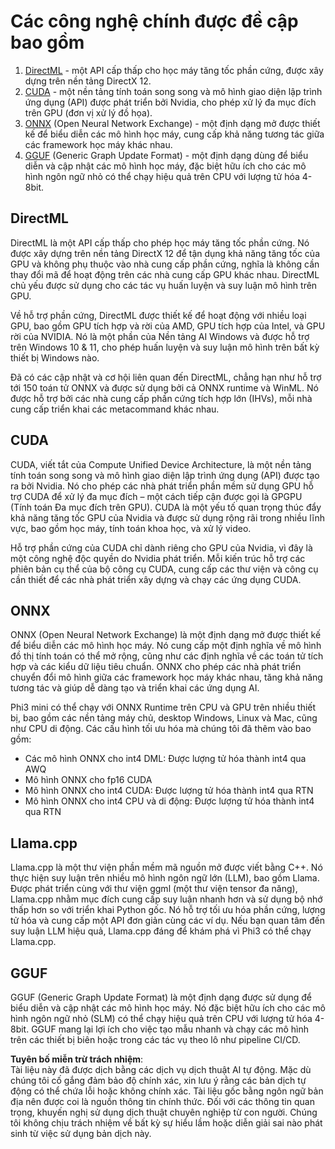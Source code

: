 # Các công nghệ chính được đề cập bao gồm

1. [DirectML](https://learn.microsoft.com/windows/ai/directml/dml?WT.mc_id=aiml-138114-kinfeylo) - một API cấp thấp cho học máy tăng tốc phần cứng, được xây dựng trên nền tảng DirectX 12.
2. [CUDA](https://blogs.nvidia.com/blog/what-is-cuda-2/) - một nền tảng tính toán song song và mô hình giao diện lập trình ứng dụng (API) được phát triển bởi Nvidia, cho phép xử lý đa mục đích trên GPU (đơn vị xử lý đồ họa).
3. [ONNX](https://onnx.ai/) (Open Neural Network Exchange) - một định dạng mở được thiết kế để biểu diễn các mô hình học máy, cung cấp khả năng tương tác giữa các framework học máy khác nhau.
4. [GGUF](https://github.com/ggerganov/ggml/blob/master/docs/gguf.md) (Generic Graph Update Format) - một định dạng dùng để biểu diễn và cập nhật các mô hình học máy, đặc biệt hữu ích cho các mô hình ngôn ngữ nhỏ có thể chạy hiệu quả trên CPU với lượng tử hóa 4-8bit.

## DirectML

DirectML là một API cấp thấp cho phép học máy tăng tốc phần cứng. Nó được xây dựng trên nền tảng DirectX 12 để tận dụng khả năng tăng tốc của GPU và không phụ thuộc vào nhà cung cấp phần cứng, nghĩa là không cần thay đổi mã để hoạt động trên các nhà cung cấp GPU khác nhau. DirectML chủ yếu được sử dụng cho các tác vụ huấn luyện và suy luận mô hình trên GPU.

Về hỗ trợ phần cứng, DirectML được thiết kế để hoạt động với nhiều loại GPU, bao gồm GPU tích hợp và rời của AMD, GPU tích hợp của Intel, và GPU rời của NVIDIA. Nó là một phần của Nền tảng AI Windows và được hỗ trợ trên Windows 10 & 11, cho phép huấn luyện và suy luận mô hình trên bất kỳ thiết bị Windows nào.

Đã có các cập nhật và cơ hội liên quan đến DirectML, chẳng hạn như hỗ trợ tới 150 toán tử ONNX và được sử dụng bởi cả ONNX runtime và WinML. Nó được hỗ trợ bởi các nhà cung cấp phần cứng tích hợp lớn (IHVs), mỗi nhà cung cấp triển khai các metacommand khác nhau.

## CUDA

CUDA, viết tắt của Compute Unified Device Architecture, là một nền tảng tính toán song song và mô hình giao diện lập trình ứng dụng (API) được tạo ra bởi Nvidia. Nó cho phép các nhà phát triển phần mềm sử dụng GPU hỗ trợ CUDA để xử lý đa mục đích – một cách tiếp cận được gọi là GPGPU (Tính toán Đa mục đích trên GPU). CUDA là một yếu tố quan trọng thúc đẩy khả năng tăng tốc GPU của Nvidia và được sử dụng rộng rãi trong nhiều lĩnh vực, bao gồm học máy, tính toán khoa học, và xử lý video.

Hỗ trợ phần cứng của CUDA chỉ dành riêng cho GPU của Nvidia, vì đây là một công nghệ độc quyền do Nvidia phát triển. Mỗi kiến trúc hỗ trợ các phiên bản cụ thể của bộ công cụ CUDA, cung cấp các thư viện và công cụ cần thiết để các nhà phát triển xây dựng và chạy các ứng dụng CUDA.

## ONNX

ONNX (Open Neural Network Exchange) là một định dạng mở được thiết kế để biểu diễn các mô hình học máy. Nó cung cấp một định nghĩa về mô hình đồ thị tính toán có thể mở rộng, cũng như các định nghĩa về các toán tử tích hợp và các kiểu dữ liệu tiêu chuẩn. ONNX cho phép các nhà phát triển chuyển đổi mô hình giữa các framework học máy khác nhau, tăng khả năng tương tác và giúp dễ dàng tạo và triển khai các ứng dụng AI.

Phi3 mini có thể chạy với ONNX Runtime trên CPU và GPU trên nhiều thiết bị, bao gồm các nền tảng máy chủ, desktop Windows, Linux và Mac, cũng như CPU di động. Các cấu hình tối ưu hóa mà chúng tôi đã thêm vào bao gồm:

- Các mô hình ONNX cho int4 DML: Được lượng tử hóa thành int4 qua AWQ
- Mô hình ONNX cho fp16 CUDA
- Mô hình ONNX cho int4 CUDA: Được lượng tử hóa thành int4 qua RTN
- Mô hình ONNX cho int4 CPU và di động: Được lượng tử hóa thành int4 qua RTN

## Llama.cpp

Llama.cpp là một thư viện phần mềm mã nguồn mở được viết bằng C++. Nó thực hiện suy luận trên nhiều mô hình ngôn ngữ lớn (LLM), bao gồm Llama. Được phát triển cùng với thư viện ggml (một thư viện tensor đa năng), Llama.cpp nhằm mục đích cung cấp suy luận nhanh hơn và sử dụng bộ nhớ thấp hơn so với triển khai Python gốc. Nó hỗ trợ tối ưu hóa phần cứng, lượng tử hóa và cung cấp một API đơn giản cùng các ví dụ. Nếu bạn quan tâm đến suy luận LLM hiệu quả, Llama.cpp đáng để khám phá vì Phi3 có thể chạy Llama.cpp.

## GGUF

GGUF (Generic Graph Update Format) là một định dạng được sử dụng để biểu diễn và cập nhật các mô hình học máy. Nó đặc biệt hữu ích cho các mô hình ngôn ngữ nhỏ (SLM) có thể chạy hiệu quả trên CPU với lượng tử hóa 4-8bit. GGUF mang lại lợi ích cho việc tạo mẫu nhanh và chạy các mô hình trên các thiết bị biên hoặc trong các tác vụ theo lô như pipeline CI/CD.

**Tuyên bố miễn trừ trách nhiệm**:  
Tài liệu này đã được dịch bằng các dịch vụ dịch thuật AI tự động. Mặc dù chúng tôi cố gắng đảm bảo độ chính xác, xin lưu ý rằng các bản dịch tự động có thể chứa lỗi hoặc không chính xác. Tài liệu gốc bằng ngôn ngữ bản địa nên được coi là nguồn thông tin chính thức. Đối với các thông tin quan trọng, khuyến nghị sử dụng dịch thuật chuyên nghiệp từ con người. Chúng tôi không chịu trách nhiệm về bất kỳ sự hiểu lầm hoặc diễn giải sai nào phát sinh từ việc sử dụng bản dịch này.